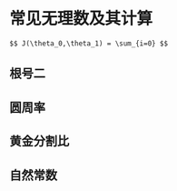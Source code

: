 # 常见无理数及其计算

`$$ J(\theta_0,\theta_1) = \sum_{i=0} $$`

		
## 根号二

		
## 圆周率

		
## 黄金分割比

		
## 自然常数


